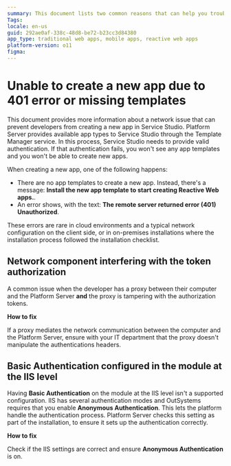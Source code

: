 ```yaml
---
summary: This document lists two common reasons that can help you troubleshoot the issue. A 401 error when authentication fails after client request. Message "Install the new app template to start creating Reactive Web apps".
Tags:
locale: en-us
guid: 292ae0af-338c-48d8-be72-b23cc3d84380
app_type: traditional web apps, mobile apps, reactive web apps
platform-version: o11
figma:
---
```


# Unable to create a new app due to 401 error or missing templates

This document provides more information about a network issue that can prevent developers from creating a new app in Service Studio. Platform Server provides available app types to Service Studio through the Template Manager service. In this process, Service Studio needs to provide valid authentication. If that authentication fails, you won't see any app templates and you won't be able to create new apps.

When creating a new app, one of the following happens:

* There are no app templates to create a new app. Instead, there's a message: **Install the new app template to start creating Reactive Web apps.**.
* An error shows, with the text: **The remote server returned error (401) Unauthorized**.

These errors are rare in cloud environments and a typical network configuration on the client side, or in on-premises installations where the installation process followed the installation checklist.

## Network component interfering with the token authorization

A common issue when the developer has a proxy between their computer and the Platform Server **and** the proxy is tampering with the authorization tokens. 

**How to fix**

If a proxy mediates the network communication between the computer and the Platform Server, ensure with your IT department that the proxy doesn't manipulate the authentications headers.

## Basic Authentication configured in the module at the IIS level

Having **Basic Authentication** on the module at the IIS level isn't a supported configuration. IIS has several authentication modes and OutSystems requires that you enable **Anonymous Authentication**. This lets the platform handle the authentication process. Platform Server checks this setting as part of the installation, to ensure it sets up the authentication correctly.

**How to fix**

Check if the IIS settings are correct and ensure **Anonymous Authentication** is on.